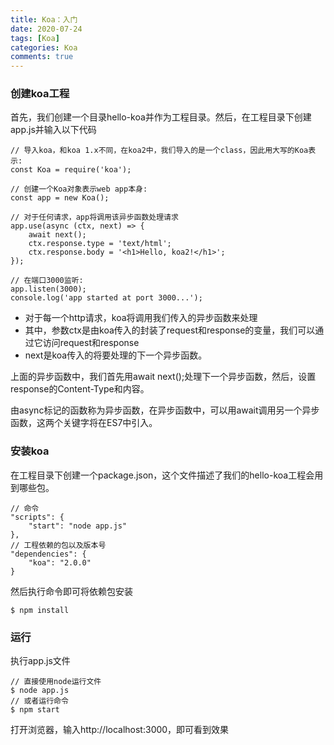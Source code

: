 ```yaml
---
title: Koa：入门
date: 2020-07-24
tags: [Koa]
categories: Koa
comments: true
---
```


### 创建koa工程
首先，我们创建一个目录hello-koa并作为工程目录。然后，在工程目录下创建app.js并输入以下代码

```
// 导入koa，和koa 1.x不同，在koa2中，我们导入的是一个class，因此用大写的Koa表示:
const Koa = require('koa');

// 创建一个Koa对象表示web app本身:
const app = new Koa();

// 对于任何请求，app将调用该异步函数处理请求
app.use(async (ctx, next) => {
    await next();
    ctx.response.type = 'text/html';
    ctx.response.body = '<h1>Hello, koa2!</h1>';
});

// 在端口3000监听:
app.listen(3000);
console.log('app started at port 3000...');
```
- 对于每一个http请求，koa将调用我们传入的异步函数来处理
- 其中，参数ctx是由koa传入的封装了request和response的变量，我们可以通过它访问request和response
- next是koa传入的将要处理的下一个异步函数。

上面的异步函数中，我们首先用await next();处理下一个异步函数，然后，设置response的Content-Type和内容。

由async标记的函数称为异步函数，在异步函数中，可以用await调用另一个异步函数，这两个关键字将在ES7中引入。

### 安装koa
在工程目录下创建一个package.json，这个文件描述了我们的hello-koa工程会用到哪些包。

```
// 命令
"scripts": {
    "start": "node app.js"
},
// 工程依赖的包以及版本号
"dependencies": {
    "koa": "2.0.0"
}
```
然后执行命令即可将依赖包安装

```
$ npm install
```

### 运行
执行app.js文件

```
// 直接使用node运行文件
$ node app.js
// 或者运行命令
$ npm start
```
打开浏览器，输入http://localhost:3000，即可看到效果